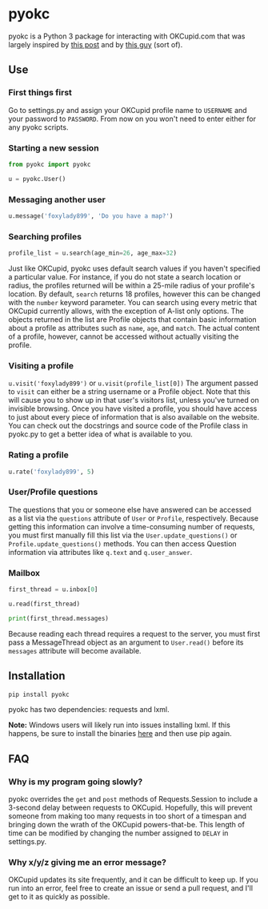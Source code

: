 <h1>pyokc</h1>

pyokc is a Python 3 package for interacting with OKCupid.com that
was largely inspired by 
<a href="http://davidshimel.com/reverse-engineering-okcupid/">this post</a>
and by 
<a href="http://www.wired.com/wiredscience/2014/01/how-to-hack-okcupid/">this guy</a>
(sort of).

<h2>Use</h2>

<h3>First things first</h3>

Go to settings.py and assign your OKCupid profile name to `USERNAME` and your password
to `PASSWORD`. From now on you won't need to enter either for any pyokc scripts.

<h3>Starting a new session</h3>

```python
from pyokc import pyokc

u = pyokc.User()
```

<h3>Messaging another user</h3>

```python
u.message('foxylady899', 'Do you have a map?')
```

<h3>Searching profiles</h3>

```python
profile_list = u.search(age_min=26, age_max=32)
```

Just like OKCupid, pyokc uses default search values if you haven't specified a
particular value. For instance, if you do not state a search location or
radius, the profiles returned will be within a 25-mile radius of your profile's
location. By default, `search` returns 18 profiles, however this can be changed
with the `number` keyword parameter. You can search using every metric that
OKCupid currently allows, with the exception of A-list only options. The
objects returned in the list are Profile objects that contain basic information
about a profile as attributes such as `name`, `age`, and `match`. The actual
content of a profile, however, cannot be accessed without actually visiting the
profile.

<h3>Visiting a profile</h3>

`u.visit('foxylady899')` or `u.visit(profile_list[0])`
The argument passed to `visit` can either be a string username or a Profile
object. Note that this will cause you to show up in that user's visitors list,
unless you've turned on invisible browsing. Once you have visited a profile, you
should have access to just about every piece of information that is also
available on the website. You can check out the docstrings and source code of
the Profile class in pyokc.py to get a better idea of what is available to you.

<h3>Rating a profile</h3>

```python
u.rate('foxylady899', 5)
```

<h3>User/Profile questions</h3>

The questions that you or someone else have answered can be accessed as a
list via the `questions` attribute of `User` or `Profile`, respectively.
Because getting this information can involve a time-consuming number of
requests, you must first manually fill this list via the
`User.update_questions()` or `Profile.update_questions()` methods. You
can then access Question information via attributes like `q.text` and
`q.user_answer`.

<h3>Mailbox</h3>

```python
first_thread = u.inbox[0]

u.read(first_thread)

print(first_thread.messages)
```

Because reading each thread requires a request to the server, you must
first pass a MessageThread object as an argument to `User.read()` before
its `messages` attribute will become available.

<h2>Installation</h2>

```bash
pip install pyokc
```

pyokc has two dependencies: requests and lxml.

<b>Note:</b> Windows users will likely run into issues installing lxml. If
this happens, be sure to install the binaries
<a href="http://www.lfd.uci.edu/~gohlke/pythonlibs/#lxml">here</a> and then use
pip again.

<h2>FAQ</h2>

<h3>Why is my program going slowly?</h3>

pyokc overrides the `get` and `post` methods of Requests.Session to include a
3-second delay between requests to OKCupid. Hopefully, this will prevent
someone from making too many requests in too short of a timespan and bringing
down the wrath of the OKCupid powers-that-be. This length of time can be
modified by changing the number assigned to `DELAY` in settings.py.

<h3>Why x/y/z giving me an error message?</h3>

OKCupid updates its site frequently, and it can be difficult to keep up. If you run into an error, feel free to create an issue or send a pull request, and I'll get to it as quickly as possible.

